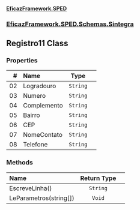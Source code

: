 #### [EficazFramework.SPED](EficazFrameworkSPED.md 'EficazFramework SPED')
### [EficazFramework.SPED.Schemas.Sintegra](EficazFramework.SPED.Schemas.Sintegra.md 'EficazFramework.SPED.Schemas.Sintegra')

## Registro11 Class
### Properties

| # | Name | Type | |
| ---: | :--- | :---: | :--- |
| 02 | Logradouro | `String` |  |
| 03 | Numero | `String` |  |
| 04 | Complemento | `String` |  |
| 05 | Bairro | `String` |  |
| 06 | CEP | `String` |  |
| 07 | NomeContato | `String` |  |
| 08 | Telefone | `String` |  |
### Methods

| Name | Return Type | |
| :--- | :---: | :--- |
| EscreveLinha() | `String` |  |
| LeParametros(string[]) | `Void` |  |

